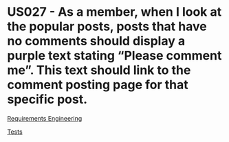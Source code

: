# US027 - As a member, when I look at the popular posts, posts that have no comments should display a purple text stating “Please comment me”. This text should link to the comment posting page for that specific post.

[Requirements Engineering](./01.requirements-engineering/US027.md)

[Tests](02.tests/readme.md)
 